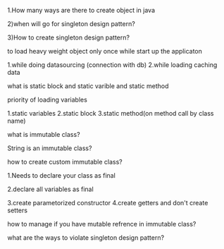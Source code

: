 1.How many ways are there to create object in java

2)when will go for singleton design pattern?

3)How to create singleton design pattern?

to load heavy weight object only once while start up the applicaton

1.while doing datasourcing (connection with db)
2.while loading caching data


what is static block and static varible and static method

priority of loading variables

1.static variables
2.static block
3.static method(on method call by class name)

what is immutable class?

String is an immutable class?

how to create custom immutable class?

1.Needs to declare your class as final

2.declare all variables as final

3.create parametorized constructor
4.create getters and don't create setters

how to manage if you have mutable refrence in immutable class?

what are the ways to violate singleton design pattern?




